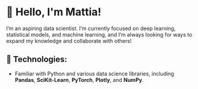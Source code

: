 # 👋 Hello, I'm Mattia!

I’m an aspiring data scientist. I’m currently focused on deep learning, statistical models, and machine learning, and I’m always looking for ways to expand my knowledge and collaborate with others!

## 🧠 Technologies:
- Familiar with Python and various data science libraries, including **Pandas**, **SciKit-Learn**, **PyTorch**, **Plotly**, and **NumPy**.
